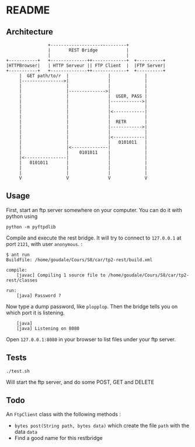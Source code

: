 README
======

Architecture
------------

```
                +-----------------------------+
                |       REST Bridge           |
                |                             |
+-----------+   +--------------++-------------+  +----------+
|HTTPBrowser|   | HTTP Serveur || FTP Client  |  |FTP Server|
+-----------+   +--------------++-------------+  +----------+
     |  GET path/to/r  |               |             |
     |---------------->|               |             |
     |                 |               |             |
     |                 |-------------->|             |
     |                 |               |  USER, PASS |
     |                 |               |------------>|
     |                 |               |             |
     |                 |               |<------------|
     |                 |               |             |
     |                 |               |  RETR       |
     |                 |               |------------>|
     |                 |               |             |
     |                 |               |<------------|
     |                 |               |   0101011   |
     |                 |<--------------|             |
     |                 |    0101011    |             |
     |<----------------|               |             |
     |   0101011       |               |             |
     |                 |               |             |
     |                 |               |             |
     V                 V               V             V

```


Usage
-----

First, start an ftp server somewhere on your computer. You can do it with python using

    python -m pyftpdlib

Compile and execute the rest bridge. It will try to connect to ``127.0.0.1`` at port ``2121``, with user ``anonymous``. :

    $ ant run
    Buildfile: /home/goudale/Cours/S8/car/tp2-rest/build.xml

    compile:
        [javac] Compiling 1 source file to /home/goudale/Cours/S8/car/tp2-rest/classes

    run:
        [java] Password ?

Now type a dump password, like ``plopplop``. Then the bridge tells you on which port it is listening.

        [java]
        [java] Listening on 8080

Open ``127.0.0.1:8080`` in your browser to list files under your ftp server.


Tests
-----

    ./test.sh

Will start the ftp server, and do some POST, GET and DELETE

Todo
----

An ``FtpClient`` class with the following methods :

  + ``bytes post(String path, bytes data)`` which create the file ``path`` with the data ``data``
  + Find a good name for this restbridge

